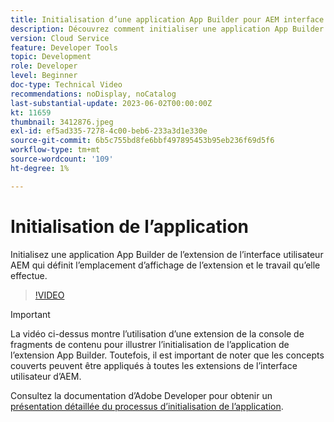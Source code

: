 ```yaml
---
title: Initialisation d’une application App Builder pour AEM interface utilisateur
description: Découvrez comment initialiser une application App Builder d’extension d’interface utilisateur AEM qui définit l’emplacement d’affichage de l’extension et le travail qu’elle effectue.
version: Cloud Service
feature: Developer Tools
topic: Development
role: Developer
level: Beginner
doc-type: Technical Video
recommendations: noDisplay, noCatalog
last-substantial-update: 2023-06-02T00:00:00Z
kt: 11659
thumbnail: 3412876.jpeg
exl-id: ef5ad335-7278-4c00-beb6-233a3d1e330e
source-git-commit: 6b5c755bd8fe6bbf497895453b95eb236f69d5f6
workflow-type: tm+mt
source-wordcount: '109'
ht-degree: 1%

---
```


# Initialisation de l’application

Initialisez une application App Builder de l’extension de l’interface utilisateur AEM qui définit l’emplacement d’affichage de l’extension et le travail qu’elle effectue.

>[!VIDEO](https://video.tv.adobe.com/v/3412876?quality=12&learn=on)

>[!IMPORTANT]
>
> La vidéo ci-dessus montre l’utilisation d’une extension de la console de fragments de contenu pour illustrer l’initialisation de l’application de l’extension App Builder. Toutefois, il est important de noter que les concepts couverts peuvent être appliqués à toutes les extensions de l’interface utilisateur d’AEM.

Consultez la documentation d’Adobe Developer pour obtenir un [présentation détaillée du processus d’initialisation de l’application](https://developer.adobe.com/uix/docs/services/aem-cf-console-admin/code-generation/#launch-code-generation-during-project-initialization).
